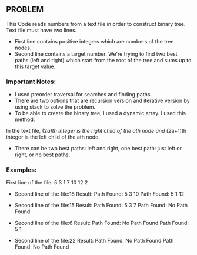 ## PROBLEM
This Code reads numbers from a text file in order to construct binary tree. Text file must have two lines. 
*	First line contains positive integers which are numbers of the tree nodes. 
*	Second line contains a target number.
We're trying to find two best paths (left and right) which start from the root of the tree and sums up to this target value.

### Important Notes:
*	I used preorder traversal for searches and finding paths.
*	There are two options that are recursion version and iterative version by using stack to solve the problem. 
*	To be able to create the binary tree, I used a dynamic array. I used this method:

In the text file, (2*a)th integer is the right child of the ath  node and (2*a+1)th integer is the left child of the ath node.
*	There can be two best paths: left and right, one best path: just left or right, or no best paths.

### Examples:

First line of the file: 5 3 1 7 10 12 2



* Second line of the file:18
Result:
Path Found: 5 3 10
Path Found: 5 1 12

* Second line of the file:15
Result:
Path Found: 5 3 7
Path Found: No Path Found
 
* Second line of the file:6
Result:
Path Found: No Path Found
Path Found: 5 1 

* Second line of the file:22
Result:
Path Found: No Path Found
Path Found: No Path Found
